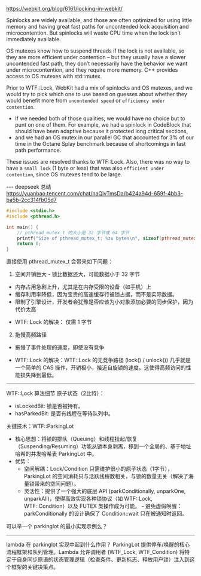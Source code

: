 https://webkit.org/blog/6161/locking-in-webkit/

Spinlocks are widely available, and those are often optimized for using little memory and having great fast paths for uncontended lock acquisition and microcontention. But spinlocks will waste CPU time when the lock isn’t immediately available.

OS mutexes know how to suspend threads if the lock is not available, so they are more efficient under contention – but they usually have a slower uncontended fast path, they don’t necessarily have the behavior we want under microcontention, and they require more memory. C++ provides access to OS mutexes with std::mutex.

Prior to WTF::Lock, WebKit had a mix of spinlocks and OS mutexes, and we would try to pick which one to use based on guesses about whether they would benefit more from `uncontended speed` or `efficiency under contention`.
- If we needed both of those qualities, we would have no choice but to punt on one of them. For example, we had a spinlock in CodeBlock that should have been adaptive because it protected long critical sections,
- and we had an OS mutex in our parallel GC that accounted for 3% of our time in the Octane Splay benchmark because of shortcomings in fast path performance.

These issues are resolved thanks to WTF::Lock. Also, there was no way to have a `small lock` (1 byte or less) that was also `efficient under contention`, since OS mutexes tend to be large.


--- deepseek 总结
https://yuanbao.tencent.com/chat/naQivTmsDa/b424a94d-659f-4bb3-ba5b-2cc314fb05d7


```c++
#include <stdio.h>
#include <pthread.h>

int main() {
    // pthread_mutex_t 的大小是 32 字节或 64 字节
    printf("Size of pthread_mutex_t: %zu bytes\n", sizeof(pthread_mutex_t));
    return 0;
}
```

直接使用 pthread_mutex_t 会带来如下问题：

1. 空间开销巨大 - 锁比数据还大，可能数据小于 32 字节
  - 内存占用急剧上升，尤其是在内存受限的设备（如手机）上
  - 缓存利用率降低，因为宝贵的高速缓存行被锁占据，而不是实际数据。
  - 限制了引擎设计，开发者会犹豫是否应该为小对象添加必要的同步保护，因为代价太高
* ​​WTF::Lock 的解决：​​ 仅需 ​​1 字节​​

2. 拖慢高频路径
  - 拖慢了事件处理的速度，即使没有竞争
* WTF::Lock 的解决：WTF::Lock 的无竞争路径 (lock() / unlock()) 几乎就是一个简单的 CAS 操作，​​开销极小​​，接近自旋锁的速度。这使得高频访问的性能损失降到最低。

---

WTF::Lock 算法细节​​
​​原子状态（2比特）：​​
- isLockedBit: 锁是否被持有。
- hasParkedBit: 是否有线程在等待队列中。

​​关键技术：WTF::ParkingLot
- ​​核心思想：将锁的​​排队（Queuing）和线程挂起/恢复（Suspending/Resuming）功能​​从锁本身剥离，移到一个全局的、基于地址哈希的并发哈希表 ParkingLot 中。
- 优势：​​
  - ​​空间解耦：​Lock/Condition 只需维护很小的原子状态（1字节），ParkingLot 的空间消耗​​只与活跃线程数相关​​，与锁的数量无关（解决了海量锁带来的空间问题）。
  - ​​灵活性：提供了一个强大的底层 API (parkConditionally, unparkOne, unparkAll)，使得高效实现各种锁协议（如 WTF::Lock, WTF::Condition）以及 FUTEX 类操作成为可能。
  ​​- 避免虚假唤醒：parkConditionally 的设计确保了 Condition::wait 只在被通知时返回。

可以举一个 parkinglot 的最小实现示例么？

---

lambda 在 parkinglot 实现中起到什么作用？
ParkingLot 提供停车/唤醒的​​核心流程框架​​和​​队列管理​​。Lambda 允许调用者 (WTF_Lock, WTF_Condition) 将​​特定于自身同步原语的状态管理逻辑​​（检查条件、更新标志、释放用户锁）​​注入​​到这个框架的​​关键决策点​​。


